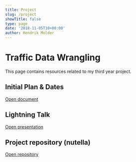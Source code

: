 ```yaml
---
title: Project
slug: /project
showTitle: false
type: page
date: '2018-11-05T10+00:00'
author: Hendrik Molder
---
```

# Traffic Data Wrangling

This page contains resources related to my third year project.

## Initial Plan & Dates

[Open document](https://docs.google.com/document/d/1Pn1bz6TWPghMwD-MXuJIdXS-RvG5jRZGlIzmMho5Xic/edit)

## Lightning Talk

[Open presentation](https://docs.google.com/presentation/d/1Z-72XysYcRJMfdyJ2EJXCck11r8TP4COHnjYcg3aIug/edit?usp=sharing)

## Project repository (nutella)

[Open repository](https://github.com/hendrikmolder/nutella)
